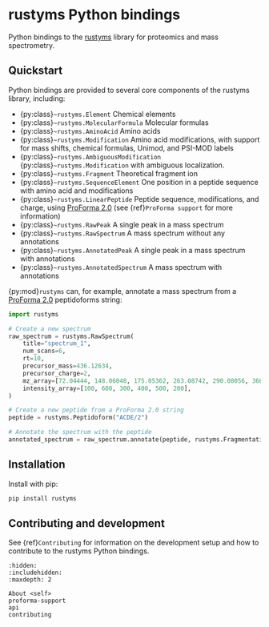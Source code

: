 # rustyms Python bindings

Python bindings to the [rustyms](https://docs.rs/rustyms/) library for proteomics
and mass spectrometry.

## Quickstart

Python bindings are provided to several core components of the rustyms library, including:

- {py:class}`~rustyms.Element` Chemical elements
- {py:class}`~rustyms.MolecularFormula` Molecular formulas
- {py:class}`~rustyms.AminoAcid` Amino acids
- {py:class}`~rustyms.Modification` Amino acid modifications, with support for mass shifts,
  chemical formulas, Unimod, and PSI-MOD labels
- {py:class}`~rustyms.AmbiguousModification` {py:class}`~rustyms.Modification` with ambiguous
  localization.
- {py:class}`~rustyms.Fragment` Theoretical fragment ion
- {py:class}`~rustyms.SequenceElement` One position in a peptide sequence with amino acid and
  modifications
- {py:class}`~rustyms.LinearPeptide` Peptide sequence, modifications, and charge, using
  [ProForma 2.0](https://proforma.readthedocs.io) (see {ref}`ProForma support` for more
  information)
- {py:class}`~rustyms.RawPeak` A single peak in a mass spectrum
- {py:class}`~rustyms.RawSpectrum` A mass spectrum without any annotations
- {py:class}`~rustyms.AnnotatedPeak` A single peak in a mass spectrum with annotations
- {py:class}`~rustyms.AnnotatedSpectrum` A mass spectrum with annotations

{py:mod}`rustyms` can, for example, annotate a mass spectrum from a
[ProForma 2.0](https://proforma.readthedocs.io) peptidoforms string:

```python
import rustyms

# Create a new spectrum
raw_spectrum = rustyms.RawSpectrum(
    title="spectrum_1",
    num_scans=6,
    rt=10,
    precursor_mass=436.12634,
    precursor_charge=2,
    mz_array=[72.04444, 148.06048, 175.05362, 263.08742, 290.08056, 366.09661],
    intensity_array=[100, 600, 300, 400, 500, 200],
)

# Create a new peptide from a ProForma 2.0 string
peptide = rustyms.Peptidoform("ACDE/2")

# Annotate the spectrum with the peptide
annotated_spectrum = raw_spectrum.annotate(peptide, rustyms.FragmentationModel.CidHcd)
```

## Installation

Install with pip:

```bash
pip install rustyms
```

## Contributing and development

See {ref}`Contributing` for information on the development setup and how to contribute to the
rustyms Python bindings.

```{toctree}
:hidden:
:includehidden:
:maxdepth: 2

About <self>
proforma-support
api
contributing
```
